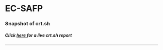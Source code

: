 # EC-SAFP
### Snapshot of crt.sh
##### Click [here](https://crt.sh/?q=207CECE038B9826A120A919D4B41BCA8F37F2E994621BF5A993A04087D556DC6) for a live crt.sh report

---
